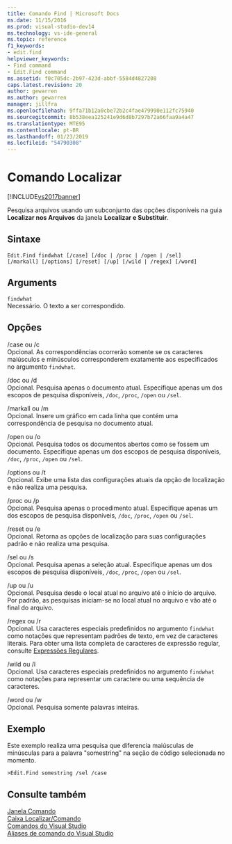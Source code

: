 ```yaml
---
title: Comando Find | Microsoft Docs
ms.date: 11/15/2016
ms.prod: visual-studio-dev14
ms.technology: vs-ide-general
ms.topic: reference
f1_keywords:
- edit.find
helpviewer_keywords:
- Find command
- Edit.Find command
ms.assetid: f0c705dc-2b97-423d-abbf-5584d4827208
caps.latest.revision: 20
author: gewarren
ms.author: gewarren
manager: jillfra
ms.openlocfilehash: 9ffa71b12a0cbe72b2c4fae479990e112fc75940
ms.sourcegitcommit: 8b538eea125241e9d6d8b7297b72a66faa9a4a47
ms.translationtype: MTE95
ms.contentlocale: pt-BR
ms.lasthandoff: 01/23/2019
ms.locfileid: "54790308"
---
```

# <a name="find-command"></a>Comando Localizar
[!INCLUDE[vs2017banner](../../includes/vs2017banner.md)]

  
Pesquisa arquivos usando um subconjunto das opções disponíveis na guia **Localizar nos Arquivos** da janela **Localizar e Substituir**.  
  
## <a name="syntax"></a>Sintaxe  
  
```  
Edit.Find findwhat [/case] [/doc | /proc | /open | /sel]   
[/markall] [/options] [/reset] [/up] [/wild | /regex] [/word]  
```  
  
## <a name="arguments"></a>Arguments  
 `findwhat`  
 Necessário. O texto a ser correspondido.  
  
## <a name="switches"></a>Opções  
 /case ou /c  
 Opcional. As correspondências ocorrerão somente se os caracteres maiúsculos e minúsculos corresponderem exatamente aos especificados no argumento `findwhat`.  
  
 /doc ou /d  
 Opcional. Pesquisa apenas o documento atual. Especifique apenas um dos escopos de pesquisa disponíveis, `/doc`, `/proc`, `/open` ou `/sel`.  
  
 /markall ou /m  
 Opcional. Insere um gráfico em cada linha que contém uma correspondência de pesquisa no documento atual.  
  
 /open ou /o  
 Opcional. Pesquisa todos os documentos abertos como se fossem um documento. Especifique apenas um dos escopos de pesquisa disponíveis, `/doc`, `/proc`, `/open` ou `/sel`.  
  
 /options ou /t  
 Opcional. Exibe uma lista das configurações atuais da opção de localização e não realiza uma pesquisa.  
  
 /proc ou /p  
 Opcional. Pesquisa apenas o procedimento atual. Especifique apenas um dos escopos de pesquisa disponíveis, `/doc`, `/proc`, `/open` ou `/sel`.  
  
 /reset ou /e  
 Opcional. Retorna as opções de localização para suas configurações padrão e não realiza uma pesquisa.  
  
 /sel ou /s  
 Opcional. Pesquisa apenas a seleção atual. Especifique apenas um dos escopos de pesquisa disponíveis, `/doc`, `/proc`, `/open` ou `/sel`.  
  
 /up ou /u  
 Opcional. Pesquisa desde o local atual no arquivo até o início do arquivo. Por padrão, as pesquisas iniciam-se no local atual no arquivo e vão até o final do arquivo.  
  
 /regex ou /r  
 Opcional. Usa caracteres especiais predefinidos no argumento `findwhat` como notações que representam padrões de texto, em vez de caracteres literais. Para obter uma lista completa de caracteres de expressão regular, consulte [Expressões Regulares](../../ide/using-regular-expressions-in-visual-studio.md).  
  
 /wild ou /l  
 Opcional. Usa caracteres especiais predefinidos no argumento `findwhat` como notações para representar um caractere ou uma sequência de caracteres.  
  
 /word ou /w  
 Opcional. Pesquisa somente palavras inteiras.  
  
## <a name="example"></a>Exemplo  
 Este exemplo realiza uma pesquisa que diferencia maiúsculas de minúsculas para a palavra "somestring" na seção de código selecionada no momento.  
  
```  
>Edit.Find somestring /sel /case  
```  
  
## <a name="see-also"></a>Consulte também  
 [Janela Comando](../../ide/reference/command-window.md)   
 [Caixa Localizar/Comando](../../ide/find-command-box.md)   
 [Comandos do Visual Studio](../../ide/reference/visual-studio-commands.md)   
 [Aliases de comando do Visual Studio](../../ide/reference/visual-studio-command-aliases.md)
